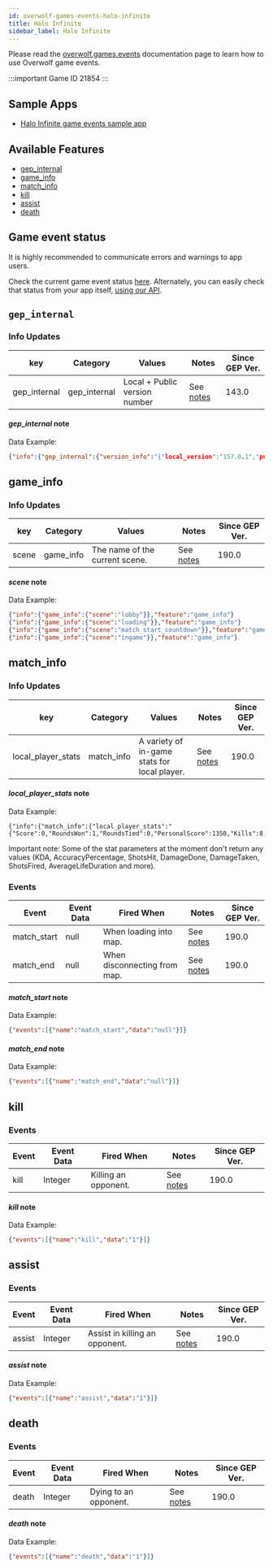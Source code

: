 ```yaml
---
id: overwolf-games-events-halo-infinite
title: Halo Infinite
sidebar_label: Halo Infinite
---
```


Please read the [overwolf.games.events](overwolf-games-events) documentation page to learn how to use Overwolf game events.

:::important Game ID
21854
:::

## Sample Apps
* [Halo Infinite game events sample app](https://github.com/overwolf/events-sample-apps)

## Available Features

* [gep_internal](#gep_internal)
* [game_info](#game_info)
* [match_info](#match_info)
* [kill](#kill)
* [assist](#assist)
* [death](#death)

## Game event status

It is highly recommended to communicate errors and warnings to app users. 

Check the current game event status [here](../status/all). Alternately, you can easily check that status from your app itself, [using our API](../topics/howto-check-events-status-from-app).


## `gep_internal`

### Info Updates

key          | Category    | Values                    | Notes                 | Since GEP Ver. |
------------ | ------------| ------------------------- | --------------------- | ------------- | 
gep_internal | gep_internal| Local + Public version number|See [notes](#gep_internal-note)|   143.0       |

#### *gep_internal* note

Data Example:

```json
{"info":{"gep_internal":{"version_info":"{"local_version":"157.0.1","public_version":"157.0.1","is_updated":true}"}},"feature":"gep_internal"}
```

## game_info

### Info Updates

key          | Category    | Values                    | Notes                 | Since GEP Ver. |
------------ | ------------| ------------------------- | --------------------- | ------------- | 
scene        | game_info   | The name of the current scene. |See [notes](#scene-note)|   190.0       |

#### *scene* note

Data Example:

```json
{"info":{"game_info":{"scene":"lobby"}},"feature":"game_info"}
{"info":{"game_info":{"scene":"loading"}},"feature":"game_info"}
{"info":{"game_info":{"scene":"match_start_countdown"}},"feature":"game_info"}
{"info":{"game_info":{"scene":"ingame"}},"feature":"game_info"}
```

## match_info

### Info Updates

key          | Category    | Values                    | Notes                 | Since GEP Ver. |
------------ | ------------| ------------------------- | --------------------- | ------------- | 
local_player_stats | match_info  | A variety of in-game stats for local player. |See [notes](#local_player_stats-note)|   190.0       |


#### *local_player_stats* note

Data Example:

```
{"info":{"match_info":{"local_player_stats":"{"Score":0,"RoundsWon":1,"RoundsTied":0,"PersonalScore":1350,"Kills":8,"Deaths":13,"Assists":8,"KDA":0,"Suicides":0,"Betrayals":0,"AverageLifeDuration":0,"BestKillingSpree":3,"Headshots":0,"ShotsFired":0,"ShotsHit":0,"AccuracyPercentage":0,"MeleeKills":3,"GrenadeKills":1,"PowerWeaponKills":0,"DamageDone":0,"DamageTaken":0}"}},"feature":"match_info"}
```

Important note:
Some of the stat parameters at the moment don't return any values (KDA, AccuracyPercentage, ShotsHit, DamageDone, DamageTaken, ShotsFired, AverageLifeDuration and more).

### Events

Event        | Event Data        | Fired When        | Notes              | Since GEP Ver. |
-------------| ------------------| ----------------- | ------------------ | ---------------|
match_start  | null              | When loading into map.|See [notes](#match_start-note)|   190.0  |
match_end    | null              | When disconnecting from map. |See [notes](#match_end-note)|   190.0  |

#### *match_start* note

Data Example:

```json
{"events":[{"name":"match_start","data":"null"}]}
```

#### *match_end* note

Data Example:

```json
{"events":[{"name":"match_end","data":"null"}]}
```

## kill

### Events

Event        | Event Data        | Fired When        | Notes              | Since GEP Ver. |
-------------| ------------------| ----------------- | ------------------ | ---------------|
kill         | Integer           | Killing an opponent. |See [notes](#kill-note)|   190.0  |

#### *kill* note

Data Example:

```json
{"events":[{"name":"kill","data":"1"}]}
```

## assist

### Events

Event        | Event Data        | Fired When        | Notes              | Since GEP Ver. |
-------------| ------------------| ----------------- | ------------------ | ---------------|
assist         | Integer           | Assist in killing an opponent. |See [notes](#assist-note)|   190.0  |

#### *assist* note

Data Example:

```json
{"events":[{"name":"assist","data":"1"}]}
```

## death

### Events

Event        | Event Data        | Fired When        | Notes              | Since GEP Ver. |
-------------| ------------------| ----------------- | ------------------ | ---------------|
death        | Integer           | Dying to an opponent. |See [notes](#death-note)|   190.0  |

#### *death* note

Data Example:

```json
{"events":[{"name":"death","data":"1"}]}
```
